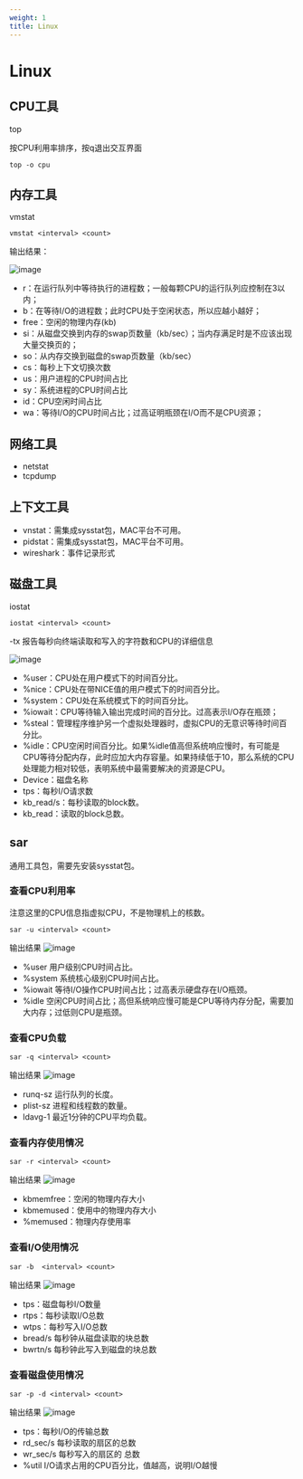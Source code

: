```yaml
---
weight: 1
title: Linux
---
```


# Linux

## CPU工具

top 

按CPU利用率排序，按q退出交互界面

```shell
top -o cpu
```

## 内存工具

vmstat

```shell
vmstat <interval> <count>
```

输出结果：

![image](/images/devops/linux1.png)

- r：在运行队列中等待执行的进程数；一般每颗CPU的运行队列应控制在3以内；
- b：在等待I/O的进程数；此时CPU处于空闲状态，所以应越小越好；
- free：空闲的物理内存(kb)
- si：从磁盘交换到内存的swap页数量（kb/sec）；当内存满足时是不应该出现大量交换页的；
- so：从内存交换到磁盘的swap页数量（kb/sec）
- cs：每秒上下文切换次数
- us：用户进程的CPU时间占比
- sy：系统进程的CPU时间占比
- id：CPU空闲时间占比
- wa：等待I/O的CPU时间占比；过高证明瓶颈在I/O而不是CPU资源；

## 网络工具

- netstat
- tcpdump

## 上下文工具

- vnstat：需集成sysstat包，MAC平台不可用。
- pidstat：需集成sysstat包，MAC平台不可用。
- wireshark：事件记录形式

## 磁盘工具

iostat

```shell
iostat <interval> <count>
```

-tx 报告每秒向终端读取和写入的字符数和CPU的详细信息

![image](/images/devops/linux2.png)

- %user：CPU处在用户模式下的时间百分比。
- %nice：CPU处在带NICE值的用户模式下的时间百分比。
- %system：CPU处在系统模式下的时间百分比。
- %iowait：CPU等待输入输出完成时间的百分比。过高表示I/O存在瓶颈；
- %steal：管理程序维护另一个虚拟处理器时，虚拟CPU的无意识等待时间百分比。
- %idle：CPU空闲时间百分比。如果%idle值高但系统响应慢时，有可能是CPU等待分配内存，此时应加大内存容量。如果持续低于10，那么系统的CPU处理能力相对较低，表明系统中最需要解决的资源是CPU。
- Device：磁盘名称
- tps：每秒I/O请求数
- kb_read/s：每秒读取的block数。
- kb_read：读取的block总数。

## sar

通用工具包，需要先安装sysstat包。

### 查看CPU利用率

注意这里的CPU信息指虚拟CPU，不是物理机上的核数。

```shell
sar -u <interval> <count>
```

输出结果
![image](/images/devops/linux3.png)

- %user 用户级别CPU时间占比。
- %system 系统核心级别CPU时间占比。
- %iowait 等待I/O操作CPU时间占比；过高表示硬盘存在I/O瓶颈。
- %idle 空闲CPU时间占比；高但系统响应慢可能是CPU等待内存分配，需要加大内存；过低则CPU是瓶颈。

### 查看CPU负载

```shell
sar -q <interval> <count>
```

输出结果
![image](/images/devops/linux4.png)

- runq-sz 运行队列的长度。
- plist-sz 进程和线程数的数量。
- ldavg-1 最近1分钟的CPU平均负载。

### 查看内存使用情况

```shell
sar -r <interval> <count>
```

输出结果
![image](/images/devops/linux5.png)

- kbmemfree：空闲的物理内存大小
- kbmemused：使用中的物理内存大小
- %memused：物理内存使用率

### 查看I/O使用情况

```shell
sar -b  <interval> <count>
```

输出结果
![image](/images/devops/linux6.png)

- tps：磁盘每秒I/O数量
- rtps：每秒读取I/O总数
- wtps：每秒写入I/O总数
- bread/s 每秒钟从磁盘读取的块总数
- bwrtn/s 每秒钟此写入到磁盘的块总数

### 查看磁盘使用情况

```shell
sar -p -d <interval> <count>
```

输出结果
![image](/images/devops/linux7.png)

- tps：每秒I/O的传输总数
- rd_sec/s 每秒读取的扇区的总数
- wr_sec/s 每秒写入的扇区的 总数
- %util I/O请求占用的CPU百分比，值越高，说明I/O越慢